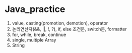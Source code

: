 # Java_practice
1. value, casting(promotion, demotion), operator
2. 논리연산자(&&, ||, !, ?), if, else 조건문, switch문, formatter
3. for, while, break, continue
4. single, multiple Array
5. String
